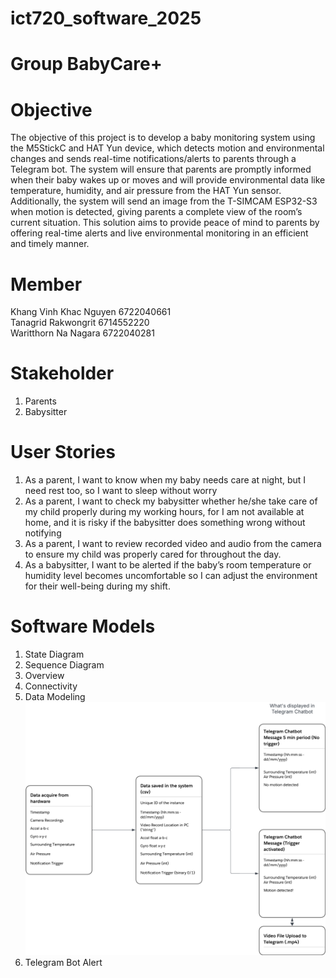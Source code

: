 # ict720_software_2025

# Group BabyCare+

# Objective
  The objective of this project is to develop a baby monitoring system using the M5StickC and HAT Yun device, which detects motion and environmental changes and sends real-time notifications/alerts to parents through a Telegram bot. The system will ensure that parents are promptly informed when their baby wakes up or moves and will provide environmental data like temperature, humidity, and air pressure from the HAT Yun sensor. Additionally, the system will send an image from the T-SIMCAM ESP32-S3 when motion is detected, giving parents a complete view of the room’s current situation. This solution aims to provide peace of mind to parents by offering real-time alerts and live environmental monitoring in an efficient and timely manner.

# Member
Khang Vinh Khac Nguyen 6722040661 \
Tanagrid Rakwongrit 6714552220 \
Waritthorn Na Nagara 6722040281

# Stakeholder
1. Parents
2. Babysitter

# User Stories
1. As a parent, I want to know when my baby needs care at night, but I need rest too, so I want to sleep without worry
2. As a parent, I want to check my babysitter whether he/she take care of my child properly during my working hours, for I am not available at home, and it is risky if the babysitter does something wrong without notifying
3. As a parent, I want to review recorded video and audio from the camera to ensure my child was properly cared for throughout the day.
4. As a babysitter, I want to be alerted if the baby’s room temperature or humidity level becomes uncomfortable so I can adjust the environment for their well-being during my shift.


# Software Models
1. State Diagram
2. Sequence Diagram
3. Overview
4. Connectivity
5. Data Modeling
  ![Baby Chatbot Modeling](https://github.com/khangnkv/ict720_software_2025/blob/main/Baby%20Telegram%20Chatbot.png)
7. Telegram Bot Alert
